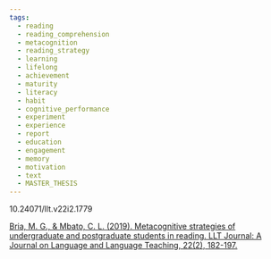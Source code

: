 ```yaml
---
tags:
  - reading
  - reading_comprehension
  - metacognition
  - reading_strategy
  - learning
  - lifelong
  - achievement
  - maturity
  - literacy
  - habit
  - cognitive_performance
  - experiment
  - experience
  - report
  - education
  - engagement
  - memory
  - motivation
  - text
  - MASTER_THESIS
---
```

10.24071/llt.v22i2.1779

[Bria, M. G., & Mbato, C. L. (2019). Metacognitive strategies of undergraduate and postgraduate students in reading. LLT Journal: A Journal on Language and Language Teaching, 22(2), 182-197.](https://e-journal.usd.ac.id/index.php/LLT/article/view/1779)